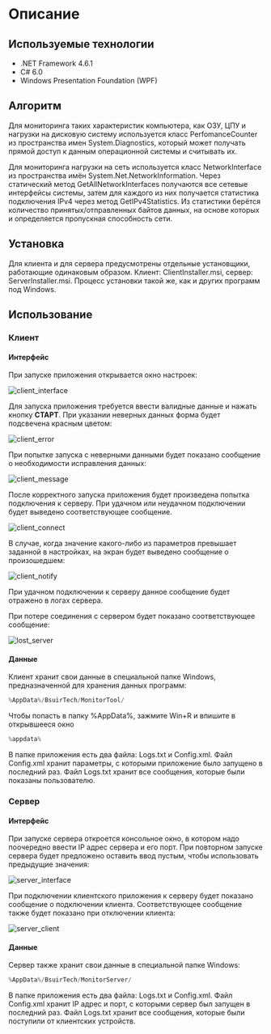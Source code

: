 # Описание

## Используемые технологии

+ .NET Framework 4.6.1
+ C# 6.0
+ Windows Presentation Foundation (WPF)

## Алгоритм

Для мониторинга таких характеристик компьютера, как ОЗУ, ЦПУ и нагрузки на дисковую систему используется класс PerfomanceCounter из пространства имен System.Diagnostics, который может получать прямой доступ к данным операционной системы и считывать их. 

Для мониторинга нагрузки на сеть используется класс NetworkInterface из пространства имён System.Net.NetworkInformation. Через статический метод GetAllNetworkInterfaces получаются все сетевые интерфейсы системы, затем для каждого из них получается статистика подключения IPv4 через метод GetIPv4Statistics. Из статистики берётся количество принятых/отправленных байтов данных, на основе которых и определяется пропускная способность сети.

## Установка

Для клиента и для сервера предусмотрены отдельные установщики, работающие одинаковым образом. Клиент: ClientInstaller.msi, сервер: ServerInstaller.msi. Процесс установки такой же, как и других программ под Windows.

## Использование

### Клиент

#### Интерфейс

При запуске приложения открывается окно настроек:

![client_interface](pictures/clientinterface.png)

Для запуска приложения требуется ввести валидные данные и нажать кнопку **СТАРТ**. При указании неверных данных форма будет подсвечена красным цветом:

![client_error](pictures/clienterror.png)

При попытке запуска с неверными данными будет показано сообщение о необходимости исправления данных:

![client_message](pictures/clientmessage.png)

После корректного запуска приложения будет произведена попытка подключения к серверу. При удачном или неудачном подключении будет выведено соответствующее сообщение.

![client_connect](pictures/clientconnect.png)

В случае, когда значение какого-либо из параметров превышает заданной в настройках, на экран будет выведено сообщение о произошедшем:

![client_notify](pictures/clientnotify.png)

При удачном подключении к серверу данное сообщение будет отражено в логах сервера.

При потере соединения с сервером будет показано соответствующее сообщение:

![lost_server](pictures/clientlost.png)

#### Данные

Клиент хранит свои данные в специальной папке Windows, предназначенной для хранения данных программ:

```powershell
%AppData%/BsuirTech/MonitorTool/
```

Чтобы попасть в папку %AppData%, зажмите Win+R и впишите в открывшееся окно

```powershell
%appdata%
```

В папке приложения есть два файла: Logs.txt и Config.xml. Файл Config.xml хранит параметры, с которыми приложение было запущено в последний раз. Файл Logs.txt хранит все сообщения, которые были показаны пользователю.

### Сервер

#### Интерфейс

При запуске сервера откроется консольное окно, в котором надо поочередно ввести IP адрес сервера и его порт. При повторном запуске сервера будет предложено оставить ввод пустым, чтобы использовать предыдущие значения:

![server_interface](pictures/serverinterface.png)

При подключении клиентского приложения к серверу будет показано сообщение о подключении клиента. Соответствующее сообщение также будет показано при отключении клиента:

![server_client](pictures/serverclient.png)

#### Данные

Сервер также хранит свои данные в специальной папке Windows:

```powershell
%AppData%/BsuirTech/MonitorServer/
```

В папке приложения есть два файла: Logs.txt и Config.xml. Файл Config.xml хранит IP адрес и порт, с которыми сервер был запущен в последний раз. Файл Logs.txt хранит все сообщения, которые были поступили от клиентских устройств.